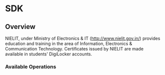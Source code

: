 # SDK

## Overview

NIELIT, under Ministry of Electronics & IT (http://www.nielit.gov.in/) provides education and training in the area of Information, Electronics & Communication Technology. Certificates issued by NIELIT are made available in students' DigiLocker accounts.

### Available Operations

